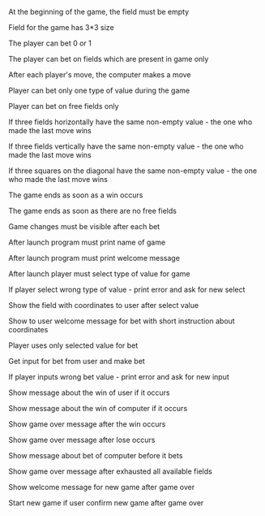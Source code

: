 At the beginning of the game, the field must be empty

Field for the game has 3*3 size

The player can bet 0 or 1

The player can bet on fields which are present in game only

After each player's move, the computer makes a move

Player can bet only one type of value during the game 

Player can bet on free fields only 

If three fields horizontally have the same non-empty value - the one who made the last move wins

If three fields vertically have the same non-empty value - the one who made the last move wins

If three squares on the diagonal have the same non-empty value - the one who made the last move wins

The game ends as soon as a win occurs 

The game ends as soon as there are no free fields

Game changes must be visible after each bet

After launch program must print name of game

After launch program must print welcome message

After launch player must select type of value for game

If player select wrong type of value - print error and ask for new select

Show the field with coordinates to user after select value

Show to user welcome message for bet with short instruction about coordinates

Player uses only selected value for bet

Get input for bet from user and make bet

If player inputs wrong bet value - print error and ask for new input

Show message about the win of user if it occurs

Show message about the win of computer if it occurs

Show game over message after the win occurs

Show game over message after lose occurs

Show message about bet of computer before it bets

Show game over message after exhausted all available fields

Show welcome message for new game after game over

Start new game if user confirm new game after game over